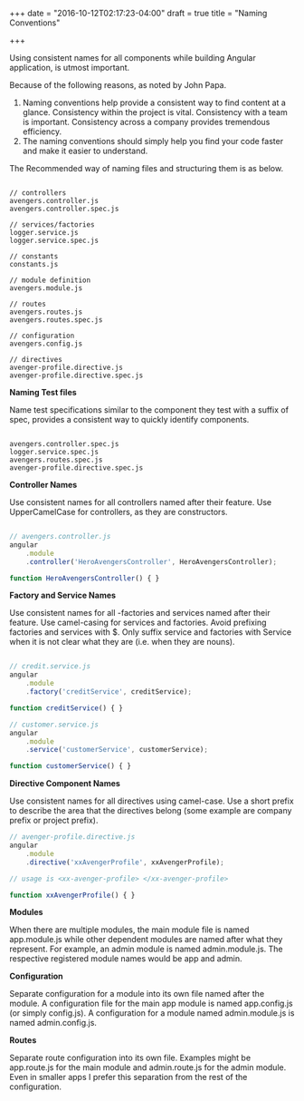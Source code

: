 +++
date = "2016-10-12T02:17:23-04:00"
draft = true
title = "Naming Conventions"

+++

Using consistent names for all components while building Angular application, is utmost important.  

Because of the following reasons, as noted by John Papa.

   1. Naming conventions help provide a consistent way to find content at a glance. Consistency within the project is vital. Consistency with a team is important. Consistency across a company provides tremendous efficiency.
   2. The naming conventions should simply help you find your code faster and make it easier to understand.

The Recommended way of naming files and structuring them is as below.

```

// controllers
avengers.controller.js
avengers.controller.spec.js

// services/factories
logger.service.js
logger.service.spec.js

// constants
constants.js

// module definition
avengers.module.js

// routes
avengers.routes.js
avengers.routes.spec.js

// configuration
avengers.config.js

// directives
avenger-profile.directive.js
avenger-profile.directive.spec.js

```
<b>Naming Test files</b>

Name test specifications similar to the component they test with a suffix of spec, provides a consistent way to quickly identify components.

```

avengers.controller.spec.js
logger.service.spec.js
avengers.routes.spec.js
avenger-profile.directive.spec.js

```

<b>Controller Names</b>

Use consistent names for all controllers named after their feature. Use UpperCamelCase for controllers, as they are constructors.

```javascript

// avengers.controller.js
angular
    .module
    .controller('HeroAvengersController', HeroAvengersController);

function HeroAvengersController() { }

```

<b>Factory and Service Names</b>

Use consistent names for all -factories and services named after their feature. Use camel-casing for services and factories. Avoid prefixing factories and services with $. Only suffix service and factories with Service when it is not clear what they are (i.e. when they are nouns).

```javascript

// credit.service.js
angular
    .module
    .factory('creditService', creditService);

function creditService() { }

// customer.service.js
angular
    .module
    .service('customerService', customerService);

function customerService() { }

```

<b>Directive Component Names</b>

Use consistent names for all directives using camel-case. Use a short prefix to describe the area that the directives belong (some example are company prefix or project prefix).

```javascript
// avenger-profile.directive.js
angular
    .module
    .directive('xxAvengerProfile', xxAvengerProfile);

// usage is <xx-avenger-profile> </xx-avenger-profile>

function xxAvengerProfile() { }

```

<b>Modules</b>

When there are multiple modules, the main module file is named app.module.js while other dependent modules are named after what they represent. For example, an admin module is named admin.module.js. The respective registered module names would be app and admin.

<b>Configuration</b>

Separate configuration for a module into its own file named after the module. A configuration file for the main app module is named app.config.js (or simply config.js). A configuration for a module named admin.module.js is named admin.config.js.


<b>Routes</b>

Separate route configuration into its own file. Examples might be app.route.js for the main module and admin.route.js for the admin module. Even in smaller apps I prefer this separation from the rest of the configuration.

